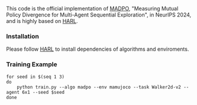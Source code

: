 

This code is the official implementation of [MADPO](https://openreview.net/forum?id=xvYI7TCiU6), "Measuring Mutual Policy Divergence for Multi-Agent Sequential Exploration", in NeurIPS 2024, and is highly based on [HARL](https://github.com/PKU-MARL/HARL).

### Installation

Please follow [HARL](https://github.com/PKU-MARL/HARL) to install dependencies of algorithms and enviroments. 


### Training Example

```shell
for seed in $(seq 1 3)
do
	python train.py --algo madpo --env mamujoco --task Walker2d-v2 --agent 6x1 --seed $seed
done
```
